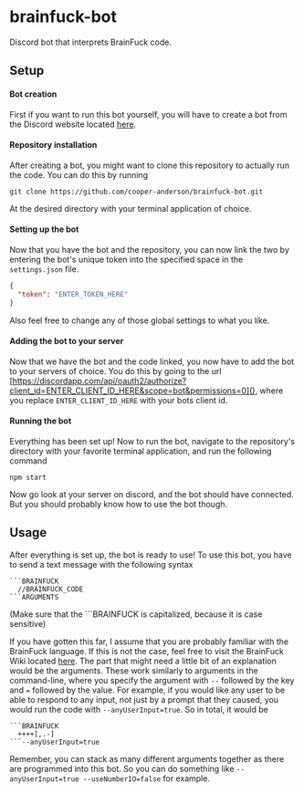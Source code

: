 # brainfuck-bot
Discord bot that interprets BrainFuck code.

## Setup
#### Bot creation
First if you want to run this bot yourself, you will have to create a bot from the Discord website located [here](https://discordapp.com/developers/applications/me).
#### Repository installation
After creating a bot, you might want to clone this repository to actually run the code. You can do this by running
```
git clone https://github.com/cooper-anderson/brainfuck-bot.git
```
At the desired directory with your terminal application of choice.
#### Setting up the bot
Now that you have the bot and the repository, you can now link the two by entering the bot's unique token into the specified space in the `settings.json` file.
```JSON
{
  "token": "ENTER_TOKEN_HERE"
}
```
Also feel free to change any of those global settings to what you like.
#### Adding the bot to your server
Now that we have the bot and the code linked, you now have to add the bot to your servers of choice. You do this by going to the url [https://discordapp.com/api/oauth2/authorize?client_id=ENTER_CLIENT_ID_HERE&scope=bot&permissions=0](), where you replace `ENTER_CLIENT_ID_HERE` with your bots client id.
#### Running the bot
Everything has been set up! Now to run the bot, navigate to the repository's directory with your favorite terminal application, and run the following command
```
npm start
```
Now go look at your server on discord, and the bot should have connected. But you should probably know how to use the bot though.

## Usage
After everything is set up, the bot is ready to use! To use this bot, you have to send a text message with the following syntax
```
```BRAINFUCK
  //BRAINFUCK_CODE
```ARGUMENTS
```
(Make sure that the \`\`\`BRAINFUCK is capitalized, because it is case sensitive)

If you have gotten this far, I assume that you are probably familiar with the BrainFuck language. If this is not the case, feel free to visit the BrainFuck Wiki located [here](https://en.wikipedia.org/wiki/Brainfuck).
The part that might need a little bit of an explanation would be the arguments. These work similarly to arguments in the command-line, where you specify the argument with `--` followed by the key and `=` followed by the value.
For example, if you would like any user to be able to respond to any input, not just by a prompt that they caused, you would run the code with `--anyUserInput=true`.
So in total, it would be
```
```BRAINFUCK
  ++++[,.-]
```--anyUserInput=true
```
Remember, you can stack as many different arguments together as there are programmed into this bot. So you can do something like `--anyUserInput=true --useNumberIO=false` for example.
